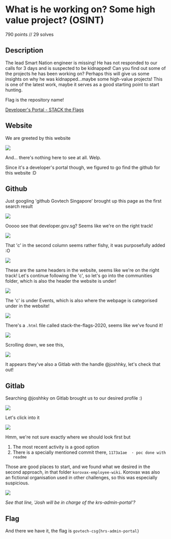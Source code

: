 # What is he working on? Some high value project? (OSINT)

790 points // 29 solves

## Description

The lead Smart Nation engineer is missing! He has not responded to our calls for 3 days and is suspected to be kidnapped! Can you find out some of the projects he has been working on? Perhaps this will give us some insights on why he was kidnapped…maybe some high-value projects! This is one of the latest work, maybe it serves as a good starting point to start hunting. 

Flag is the repository name! 

[Developer's Portal - STACK the Flags ](https://www.developer.tech.gov.sg/communities/events/stack-the-flags-2020)

## Website

We are greeted by this website

![](1.png)

And... there's nothing here to see at all. Welp.



Since it's a developer's portal though, we figured to go find the github for this website :D



## Github

Just googling 'github Govtech Singapore' brought up this page as the first search result

![](2.png)



Ooooo see that developer.gov.sg? Seems like we're on the right track!

![](3.png)



That 'c' in the second column seems rather fishy, it was purposefully added :O

![](4.png)

These are the same headers in the website, seems like we're on the right track! Let's continue following the 'c', so let's go into the communities folder, which is also the header the website is under!

![](5.png)

The 'c' is under Events, which is also where the webpage is categorised under in the website!

![](6.png)

There's a `.html` file called stack-the-flags-2020, seems like we've found it!

![](7.png)

Scrolling down, we see this,

![](8.png)

It appears they've also a Gitlab with the handle @joshhky, let's check that out!



## Gitlab

Searching @joshhky on Gitlab brought us to our desired profile :)

![](9.png)

Let's click into it

![](10.png)

Hmm, we're not sure exactly where we should look first but

1. The most recent activity is a good option
2. There is a specially mentioned commit there, `1173a1ae  · poc done with readme`

Those are good places to start, and we found what we desired in the second approach, in that folder `korovax-employee-wiki`. Korovax was also an fictional organisation used in other challenges, so this was especially suspicious.

![](11.png)

*See that line, 'Josh will be in charge of the krs-admin-portal'?*



## Flag

And there we have it, the flag is `govtech-csg{hrs-admin-portal}`

